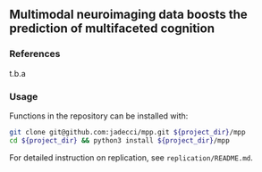 ## Multimodal neuroimaging data boosts the prediction of multifaceted cognition

### References
t.b.a

### Usage
Functions in the repository can be installed with:

```bash
git clone git@github.com:jadecci/mpp.git ${project_dir}/mpp
cd ${project_dir} && python3 install ${project_dir}/mpp
```

For detailed instruction on replication, see `replication/README.md`.